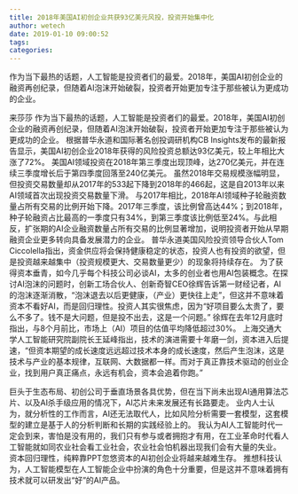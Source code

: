 ```yaml
---
title: 2018年美国AI初创企业共获93亿美元风投，投资开始集中化
author: wetech
date: 2019-01-10 09:00:52
tags: 
categories: 
---
```

作为当下最热的话题，人工智能是投资者们的最爱。2018年，美国AI初创企业的融资再创纪录，但随着AI泡沫开始破裂，投资者开始更加专注于那些被认为更成功的企业。
<!-- more -->
来莎莎
作为当下最热的话题，人工智能是投资者们的最爱。2018年，美国AI初创企业的融资再创纪录，但随着AI泡沫开始破裂，投资者开始更加专注于那些被认为更成功的企业。
根据普华永道和国际著名创投调研机构CB Insights发布的最新报告显示，美国AI初创企业2018年获得的风险投资总额达93亿美元，较上年相比大涨了72%。
美国AI领域投资在2018年第三季度出现顶峰，达270亿美元，并在连续三季度增长后于第四季度回落至240亿美元。
虽然2018年交易规模涨幅明显，但投资交易数量却从2017年的533起下降到2018年的466起，这是自2013年以来AI领域首次出现投资交易数量下滑。
与2017年相比，2018年AI领域种子轮融资数量占所有交易的比例开始下降。2017年三季度，该比例曾高达44%；到2018年，种子轮融资占比最高的一季度只有34%，到第三季度该比例低至24%。与此相反，扩张期的AI企业融资数量占所有交易的比例显著增加，说明投资者开始从早期融资企业更多转向具备发展潜力的企业。
普华永道美国风险投资领导合伙人Tom Ciccolella指出，资金供应将会保持健康稳定的状态，投资人也有投资的欲望，但是投资越来越集中（投资规模更大、交易数量更少）的现象将持续存在。
为了获得资本垂青，如今几乎每个科技公司必谈AI，太多的创业者也用AI包装概念。在探讨AI泡沫的问题时，创新工场合伙人、创新奇智CEO徐辉告诉第一财经记者，AI的泡沫逐渐消散，“泡沫退去以后更健康，（产业）更快往上走”，但这并不意味着资本不看好AI，而是回归理性。投资人其实很焦虑，因为“好项目要么太贵了，要么不多了。钱不是大问题，但是投不出去，这是一个问题。”
徐辉在去年12月底时指出，与8个月前比，市场上（AI）项目的估值平均降低超过30%。
上海交通大学人工智能研究院副院长王延峰指出，技术的演进需要十年磨一剑，资本进入后提速，“但资本期望的成长速度远远超过技术本身的成长速度，然后产生泡沫，这是技术与产业的基本规律，互联网、大数据都一样。而对于真正靠技术驱动的创业企业，找到用户真正痛点，永远有机会，资本会追着你跑。”
 
 
巨头于生态布局、初创公司于垂直场景各具优势，但在当下尚未出现AI通用算法芯片、以及AI杀手级应用的情况下，AI芯片未来发展还有长路要走。
业内人士认为，就分析性的工作而言，AI还无法取代人，比如风险分析需要一套模型，这套模型的建立是基于人的分析判断和长期的实践经验上的。
我认为AI人工智能时代一定会到来，害怕是没有用的，我们只有参与或者拥抱才有用，在工业革命时代看人工智能就如同农业社会看工业社会，农业社会怕机器出现我们会有大量的失业。
资本回归理性，纯粹靠PPT忽悠资本的AI初创企业将越来越难生存。
推想科技认为，人工智能模型在人工智能企业中扮演的角色十分重要，但是这并不意味着拥有技术就可以研发出“好”的AI产品。
